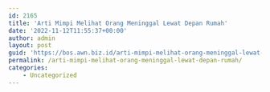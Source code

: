 ```yaml
---
id: 2165
title: 'Arti Mimpi Melihat Orang Meninggal Lewat Depan Rumah'
date: '2022-11-12T11:55:37+00:00'
author: admin
layout: post
guid: 'https://bos.awn.biz.id/arti-mimpi-melihat-orang-meninggal-lewat-depan-rumah/'
permalink: /arti-mimpi-melihat-orang-meninggal-lewat-depan-rumah/
categories:
    - Uncategorized
---
```


